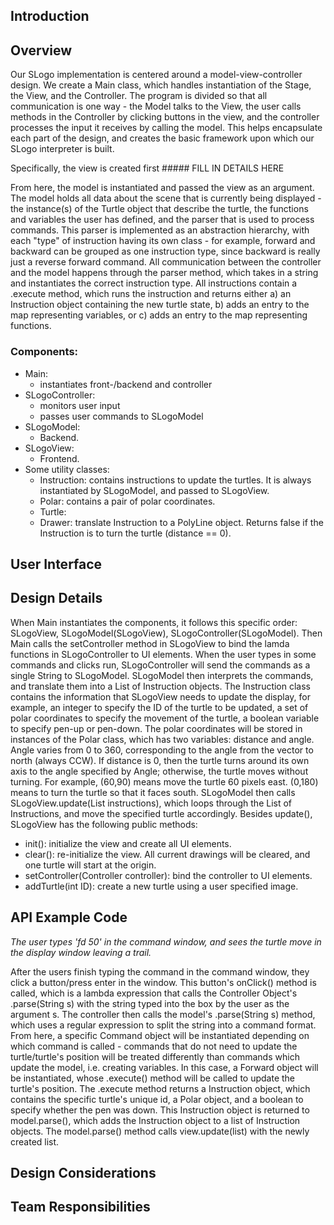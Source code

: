 
##    Introduction

##    Overview

Our SLogo implementation is centered around a model-view-controller design.  We create a Main class, which handles instantiation of the Stage, the View, and the Controller.  The program is divided so that all communication is one way - the Model talks to the View, the user calls methods in the Controller by clicking buttons in the view, and the controller processes the input it receives by calling the model.  This helps encapsulate each part of the design, and creates the basic framework upon which our SLogo interpreter is built.

Specifically, the view is created first ##### FILL IN DETAILS HERE

From here, the model is instantiated and passed the view as an argument.  The model holds all data about the scene that is currently being displayed - the instance(s) of the Turtle object that describe the turtle, the functions and variables the user has defined, and the parser that is used to process commands.  This parser is implemented as an abstraction hierarchy, with each "type" of instruction having its own class - for example, forward and backward can be grouped as one instruction type, since backward is really just a reverse forward command.  All communication between the controller and the model happens through the parser method, which takes in a string and instantiates the correct instruction type.  All instructions contain a .execute method, which runs the instruction and returns either a) an Instruction object containing the new turtle state, b) adds an entry to the map representing variables, or c) adds an entry to the map representing functions.  

### Components: 
* Main:
	* instantiates front-/backend and controller
* SLogoController:
	* monitors user input
	* passes user commands to SLogoModel
*	SLogoModel:
	* Backend.
* SLogoView:
	* Frontend.
* Some utility classes:
	* Instruction: contains instructions to update the turtles. It is always instantiated by SLogoModel, and passed to SLogoView.
	* Polar: contains a pair of polar coordinates.
	* Turtle:
	* Drawer: translate Instruction to a PolyLine object. Returns false if the Instruction is to turn the turtle (distance == 0).
##    User Interface

##   Design Details
When Main instantiates the components, it follows this specific order: SLogoView, SLogoModel(SLogoView), SLogoController(SLogoModel). Then Main calls the setController method in SLogoView to bind the lamda functions in SLogoController to UI elements. 
When the user types in some commands and clicks run, SLogoController will send the commands as a single String to SLogoModel. SLogoModel then interprets the commands, and translate them into a List of Instruction objects. The Instruction class contains the information that SLogoView needs to update the display, for example, an integer to specify the ID of the turtle to be updated, a set of polar coordinates to specify the movement of the turtle, a boolean variable to specify pen-up or pen-down. 
The polar coordinates will be stored in instances of the Polar class, which has two variables: distance and angle. Angle varies from 0 to 360, corresponding to the angle from the vector to north (always CCW). If distance is 0, then the turtle turns around its own axis to the angle specified by Angle; otherwise, the turtle moves without turning. For example, (60,90) means move the turtle 60 pixels east. (0,180) means to turn the turtle so that it faces south.
SLogoModel then calls SLogoView.update(List<instruction> instructions), which loops through the List of Instructions, and move the specified turtle accordingly. 
Besides update(), SLogoView has the following public methods:
* init(): initialize the view and create all UI elements.
* clear(): re-initialize the view. All current drawings will be cleared, and one turtle will start at the origin.
* setController(Controller controller): bind the controller to UI elements.
* addTurtle(int ID): create a new turtle using a user specified image.
    
##   API Example Code
	
*The user types 'fd 50' in the command window, and sees the turtle move in the display window leaving a trail.*    

After the users finish typing the command in the command window, they click a button/press enter in the window.  This button's onClick() method is called, which is a lambda expression that calls the Controller Object's .parse(String s) with the string typed into the box by the user as the argument s.  The controller then calls the model's .parse(String s) method, which uses a regular expression to split the string into a command format.  From here, a specific Command object will be instantiated depending on which command is called - commands that do not need to update the turtle/turtle's position will be treated differently than commands which update the model, i.e. creating variables.  In this case, a Forward object will be instantiated, whose .execute() method will be called to update the turtle's position.  The .execute method returns a Instruction object, which contains the specific turtle's unique id, a Polar object, and a boolean to specify whether the pen was down.  This Instruction object is returned to model.parse(), which adds the Instruction object to a list of Instruction objects.  The model.parse() method calls view.update(list<Instruction>) with the newly created list.  

##    Design Considerations

##    Team Responsibilities

